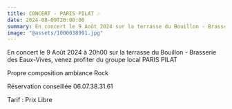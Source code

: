 ```yaml
---
title: CONCERT - PARIS PILAT 🎶
date: 2024-08-09T20:00:00
summary: En concert le 9 Août 2024 sur la terrasse du Bouillon - Brasserie des Eaux-Vives, venez profiter du groupe local PARIS PILAT.
image: "@assets/1000038991.jpg"
---
```


En concert le 9 Août 2024 à 20h00 sur la terrasse du Bouillon - Brasserie des Eaux-Vives, venez profiter du groupe local PARIS PILAT

Propre composition ambiance Rock

Réservation conseillée 06.07.38.31.61

Tarif : Prix Libre
